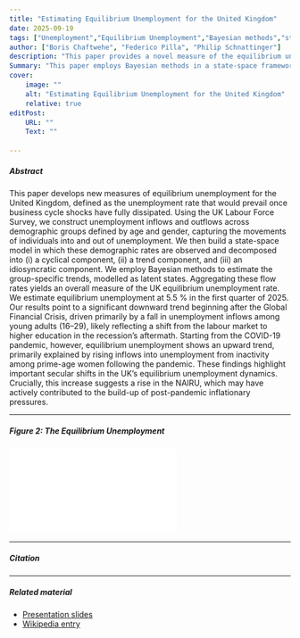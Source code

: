 ```yaml
---
title: "Estimating Equilibrium Unemployment for the United Kingdom" 
date: 2025-09-19
tags: ["Unemployment","Equilibrium Unemployment","Bayesian methods","state-space","labor force participation"]
author: ["Boris Chaftwehe", "Federico Pilla", "Philip Schnattinger"]
description: "This paper provides a novel measure of the equilibrium unemployment for the United Kingdom." 
Summary: "This paper employs Bayesian methods in a state-space framework to measure the equilibrium unemployment rate of the United Kingdom." 
cover:
    image: ""
    alt: "Estimating Equilibrium Unemployment for the United Kingdom"
    relative: true
editPost:
    URL: ""
    Text: ""

---
```




##### Abstract

This paper develops new measures of equilibrium unemployment for the United Kingdom, defined as the unemployment rate that would prevail once business cycle shocks have fully dissipated. Using the UK Labour Force Survey, we construct unemployment inflows and outflows across demographic groups defined by age and gender, capturing the movements of individuals into and out of unemployment. We then build a state-space model in which these demographic rates are observed and decomposed into (i) a cyclical component, (ii) a trend component, and (iii) an idiosyncratic component. We employ Bayesian methods to estimate the group-specific trends, modelled as latent states. Aggregating these flow rates yields an overall measure of the UK equilibrium unemployment rate. We estimate equilibrium unemployment at 5.5 % in the first quarter of 2025. Our results point to a significant downward trend beginning after the Global Financial Crisis, driven primarily by a fall in unemployment inflows among young adults (16–29), likely reflecting a shift from the labour market to higher education in the recession’s aftermath. Starting from the COVID-19 pandemic, however, equilibrium unemployment shows an upward trend, primarily explained by rising inflows into unemployment from inactivity among prime-age women following the pandemic. These findings highlight important secular shifts in the UK’s equilibrium unemployment dynamics. Crucially, this increase suggests a rise in the NAIRU, which may have actively contributed to the build-up of post-pandemic inflationary pressures.

---

##### Figure 2: The Equilibrium Unemployment 

![](ubar.pdf)

---

##### Citation


---

##### Related material

+ [Presentation slides]()
+ [Wikipedia entry]()
